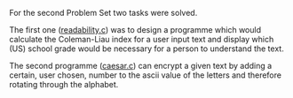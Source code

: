 For the second Problem Set two tasks were solved.

The first one ([readability.c](https://github.com/PSchiffsbauteil/data_backyard/blob/main/CS50_code/pset2/readability.c "readability")) was to design a programme which would calculate the Coleman-Liau index for a user input text and display which (US) school grade would be necessary for a person to understand the text.

The second programme ([caesar.c](https://github.com/PSchiffsbauteil/data_backyard/blob/main/CS50_code/pset2/caesar.c "caesar")) can encrypt a given text by adding a certain, user chosen, number to the ascii value of the letters and therefore rotating through the alphabet.
